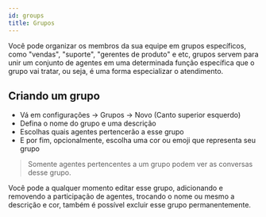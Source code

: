 ```yaml
---
id: groups
title: Grupos
---
```


Você pode organizar os membros da sua equipe em grupos específicos, como "vendas", "suporte", "gerentes de produto" e etc, grupos servem para unir um conjunto de agentes em uma determinada função específica que o grupo vai tratar, ou seja, é uma forma especializar o atendimento.


## Criando um grupo
- Vá em configurações -> Grupos -> Novo (Canto superior esquerdo)
- Defina o nome do grupo e uma descrição
- Escolhas quais agentes pertencerão a esse grupo
- E por fim, opcionalmente, escolha uma cor ou emoji que representa seu grupo
> Somente agentes pertencentes a um grupo podem ver as conversas desse grupo.

Você pode a qualquer momento editar esse grupo, adicionando e removendo a participação de agentes, trocando o nome ou mesmo a descrição e cor, também é possível excluir esse grupo permanentemente.
